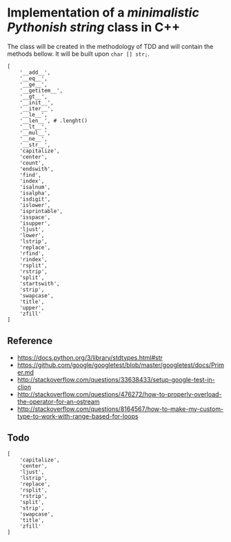 # Implementation of a *minimalistic Pythonish string* class in C++


The class will be created in the methodology of TDD and will contain the methods bellow. It will be built upon `char [] str;`.


```
[
    '__add__',
    '__eq__',
    '__ge__',
    '__getitem__',
    '__gt__',
    '__init__',
    '__iter__',
    '__le__',
    '__len__', # .lenght()
    '__lt__',
    '__mul__',
    '__ne__',
    '__str__',
    'capitalize',
    'center',
    'count',
    'endswith',
    'find',
    'index',
    'isalnum',
    'isalpha',
    'isdigit',
    'islower',
    'isprintable',
    'isspace',
    'isupper',
    'ljust',
    'lower',
    'lstrip',
    'replace',
    'rfind',
    'rindex',
    'rsplit',
    'rstrip',
    'split',
    'startswith',
    'strip',
    'swapcase',
    'title',
    'upper',
    'zfill'
]
```


## Reference

- https://docs.python.org/3/library/stdtypes.html#str
- https://github.com/google/googletest/blob/master/googletest/docs/Primer.md
- http://stackoverflow.com/questions/33638433/setup-google-test-in-clion
- http://stackoverflow.com/questions/476272/how-to-properly-overload-the-operator-for-an-ostream
- http://stackoverflow.com/questions/8164567/how-to-make-my-custom-type-to-work-with-range-based-for-loops

## Todo

```
[
    'capitalize',
    'center',
    'ljust',
    'lstrip',
    'replace',
    'rsplit',
    'rstrip',
    'split',
    'strip',
    'swapcase',
    'title',
    'zfill'
]
```
